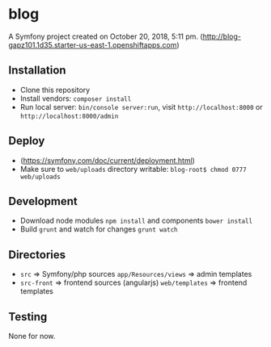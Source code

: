 blog
====

A Symfony project created on October 20, 2018, 5:11 pm.
(http://blog-gapz101.1d35.starter-us-east-1.openshiftapps.com)

Installation
------------
* Clone this repository
* Install vendors: `composer install`
* Run local server: `bin/console server:run`, visit `http://localhost:8000` or `http://localhost:8000/admin`

Deploy
------
* (https://symfony.com/doc/current/deployment.html)
* Make sure to `web/uploads` directory writable: `blog-root$ chmod 0777 web/uploads`

Development
-----------
* Download node modules `npm install` and components `bower install`
* Build `grunt` and watch for changes `grunt watch`

Directories
-----------
* `src` => Symfony/php sources
   `app/Resources/views` => admin templates
* `src-front` => frontend sources (angularjs)
   `web/templates` => frontend templates

Testing
-------
None for now.
